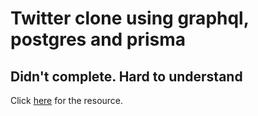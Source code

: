 <h1>Twitter clone using graphql, postgres and prisma</h1>
<h2>Didn't complete. Hard to understand</h2>
<p>
  Click <a href="https://www.youtube.com/watch?v=MT5j7xroSu4&t=21s">here</a> for the
  resource.
</p>
